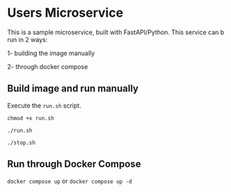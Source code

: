 # Users Microservice

This is a sample microservice, built with FastAPI/Python. This service can b run in 2 ways:

1- building the image manually

2- through docker compose


## Build image and run manually

Execute the `run.sh` script.

`chmod +x run.sh`

`./run.sh`

`./stop.sh`

## Run through Docker Compose

`docker compose up` or `docker compose up -d`